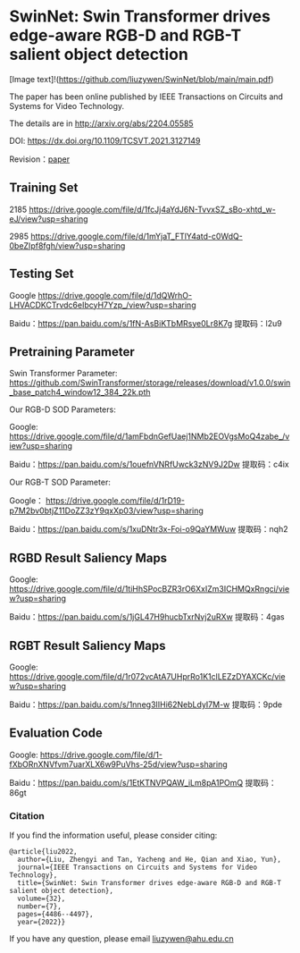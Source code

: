 # SwinNet: Swin Transformer drives edge-aware RGB-D and RGB-T salient object detection

[Image text]!(https://github.com/liuzywen/SwinNet/blob/main/main.pdf) 


The paper has been online published by IEEE Transactions on Circuits and Systems for Video Technology.

The details are in http://arxiv.org/abs/2204.05585

DOI:
https://dx.doi.org/10.1109/TCSVT.2021.3127149

Revision：[paper](https://github.com/liuzywen/SwinNet/blob/main/SwinNetRevision.pdf)
 

## Training Set
2185
https://drive.google.com/file/d/1fcJj4aYdJ6N-TvvxSZ_sBo-xhtd_w-eJ/view?usp=sharing


2985
https://drive.google.com/file/d/1mYjaT_FTlY4atd-c0WdQ-0beZIpf8fgh/view?usp=sharing

## Testing Set


Google
https://drive.google.com/file/d/1dQWrhO-LHVACDKCTrvdc6eIbcyH7Yzp_/view?usp=sharing

Baidu：https://pan.baidu.com/s/1fN-AsBiKTbMRsye0Lr8K7g 
提取码：l2u9 




## Pretraining Parameter
Swin Transformer Parameter: https://github.com/SwinTransformer/storage/releases/download/v1.0.0/swin_base_patch4_window12_384_22k.pth



Our RGB-D SOD Parameters: 

Google: https://drive.google.com/file/d/1amFbdnGefUaej1NMb2EOVgsMoQ4zabe_/view?usp=sharing


Baidu：https://pan.baidu.com/s/1ouefnVNRfUwck3zNV9J2Dw 
提取码：c4ix 

Our RGB-T SOD Parameter: 

Google： https://drive.google.com/file/d/1rD19-p7M2bv0btjZ11DoZZ3zY9qxXp03/view?usp=sharing


Baidu：https://pan.baidu.com/s/1xuDNtr3x-Foi-o9QaYMWuw 
提取码：nqh2 



##  RGBD Result Saliency Maps 

Google: https://drive.google.com/file/d/1tiHhSPocBZR3rO6XxIZm3ICHMQxRngci/view?usp=sharing


Baidu：https://pan.baidu.com/s/1jGL47H9hucbTxrNvj2uRXw 
提取码：4gas

##  RGBT Result Saliency Maps 
Google: https://drive.google.com/file/d/1r072vcAtA7UHprRo1K1clLEZzDYAXCKc/view?usp=sharing


Baidu：https://pan.baidu.com/s/1nneg3IIHi62NebLdyI7M-w 
提取码：9pde

## Evaluation Code

Google: https://drive.google.com/file/d/1-fXbORnXNVfvm7uarXLX6w9PuVhs-25d/view?usp=sharing

Baidu：https://pan.baidu.com/s/1EtKTNVPQAW_iLm8pA1POmQ 
提取码：86gt 

### Citation

If you find the information useful, please consider citing:

```
@article{liu2022,
  author={Liu, Zhengyi and Tan, Yacheng and He, Qian and Xiao, Yun},
  journal={IEEE Transactions on Circuits and Systems for Video Technology}, 
  title={SwinNet: Swin Transformer drives edge-aware RGB-D and RGB-T salient object detection}, 
  volume={32},
  number={7},
  pages={4486--4497},
  year={2022}}
```
If you have any question, please email  liuzywen@ahu.edu.cn
